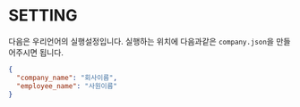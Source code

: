 # SETTING

다음은 우리언어의 실행설정입니다.
실행하는 위치에 다음과같은 `company.json`을 만들어주시면 됩니다.

```json
{
  "company_name": "회사이름",
  "employee_name": "사원이름"
}
```
